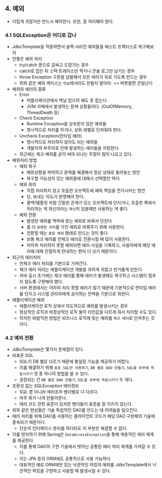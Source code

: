 ## 4. 예외
- 더럽게 귀찮지만 반드시 해야한다. 또한, 잘 처리해야 한다.

### 4.1 SQLException은 어디로 갔나
- JdbcTemplate을 적용하면서 슬쩍 사라진 예외들을 베스트 프랙티스로 복구해보자
- 안좋은 예외 처리
    - try/catch 문으로 감싸고 도망가는 경우
    - catch로 잡은 뒤 스택 트레이스만 찍거나 콘솔 로그만 남기는 경우
    - throw Exception 구문을 남발해서 모든 에러가 위로 가도록 만드는 경우
    - 위와 같은 예외 케이스는 `연습`에서라도 만들지 말아라. => 버릇들면 큰일난다
- 예외와 에러의 종류
    - Error
        - 어플리케이션에서 백날 잡으려 해도 못 잡는다.
        - JVM 자체에서 발생하는 문제 상황들이다. (OutOfMemory, ThreadDeath 등)
    - Check Exception
        - Runtime Exception을 상속받지 않은 예외들
        - 명시적으로 처리를 하거나, 상위 레벨로 던져줘야 한다.
    - Uncheck Exception(런타임 에러)
        - 명시적으로 처리하지 않아도 되는 예외들
        - 개발자의 부주의로 인해 발생하는 에러들을 지칭한다.
    - 최근에는 체크 예외를 굳이 써야 되냐는 주장이 많이 나오고 있다.
- 예외처리 방법
    - 예외 복구
        - 예외상황을 파악하고 문제를 해결해서 정상 상태로 돌려놓는 방안
        - 복구할 가능성이 있는 예외들에 대해서 선택할만 하다.
    - 예외 회피
        - 직접 처리하지 않고 호출한 오브젝트에 예외 책임을 전가시키는 방안
        - 단, 보내는 의도가 분명해야 한다.
        - 콜백/템플릿 처럼 긴밀한 관계가 있는 오브젝트에 던지거나, 호출한 쪽에서 처리하는 게 최신이라는 `확신`이 있을때만 사용하는 게 좋다.
    - 예외 전환
        - 발생한 예외를 맥락에 맞는 예외로 바꿔서 던진다.
        - 좀 더 `분명한 의미`를 가진 예외로 바꿔주기 위해 사용한다.
        - 전환할 때는 `중첩 예외` 형태로 만드는 것이 좋다.
        - 보통 체크 에러를 언체크 에러로 전환시킬 때 많이 사용한다.
        - 어차피 처리하지 못할 예외라면 에러 사실을 기록하고, 사용자에게 해당 에러에 대해 친절하게 안내하는 편이 더 낫기 때문이다.
- 최근의 에러처리
    - 언체크 에러 처리를 기본으로 가져간다.
    - 체크 에러 처리는 애플리케이션 개발을 과하게 귀찮고 번거롭게 만든다.
    - 자바 출시 초기에는 체크 에러를 통해 에러가 발생해도 복구하고 시스템이 멈추지 않도록 구현해야 했다.
    - 서버 환경에서는 어차피 처리 못할 에러가 많기 때문에 기본적으로 런타임 에러를 던지고 시스템 관리자에게 공지하는 전략을 기본으로 취한다.
- 애플리케이션 예외
    - 애플리케이션 로직 상에서 의도적으로 예외를 발생시키는 경우
    - 정상적인 로직과 비정상적인 로직 둘의 리턴값을 다르게 줘서 처리할 수도 있다.
    - 하지만 바람직한 방법은 비즈니스 로직에 맞는 예외를 `체크 에러`로 던져주는 것이다.
    
### 4.2 예외 전환
- JdbcTemplate은 몇가지 문제점이 있다.
- 비표준 SQL
    - SQL이 DB 별로 다르기 때문에 통일된 기능을 제공하기 어렵다.
    - 이를 해결하기 위해 `표준 SQL만 사용하기`, `DB 별로 DAO 만들기`, `SQL을 외부에 독립시키기` 셋 중 하나의 방법을 쓸 수 있다.
    - 권장되는 건 `DB 별로 DAO 만들기`, `SQL을 외부에 독립시키기` 두 개다.
- 호환성 없는 SQLException 에러정보
    - SQL 뿐 아니라 에러조차 벤더별로 다 다르다.
    - 아주 화가 나게 만들어준다.
    - 에러 코드 관련 표준이 있지만 벤더들이 표준을 잘 지키지 않는다.
- 위와 같은 현상들은 기술 독립적인 DAO를 만드는 데 어려움을 일으킨다.
- 에러 처리를 위해 DAO를 사용하는 클라이언트 코드가 해당 DAO 구현체의 기술에 종속되기 때문이다.
    - 단순히 인터페이스 분리를 하더라도 이 부분은 해결할 수 없다.
- 이를 방지하기 위해 Spring은 `DataAccessException`을 통해 계층적인 에러 체계를 제공한다.
    - 이를 통해 DAO의 구현 기술에서 벗어난 공통된 에러 처리 체계를 가져갈 수 있다.
    - 이는 JPA 등의 ORM에도 공통적으로 사용 가능하다.
    - 대표적인 예로 ORM에만 있는 낙관적인 락킹의 예외를 JdbcTemplate에서 낙관적인 락킹을 구현하고 사용할 때 발생시킬 수 있다.
